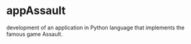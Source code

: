 # appAssault
development of an application in Python language that implements the famous game Assault.

